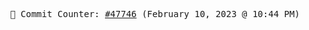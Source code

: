 <p align="center">
    <samp>
        📮 Commit Counter: <a href="https://github.com/Javascript-void0/Javascript-void0/commits/main">#47746</a> (February 10, 2023 @ 10:44 PM)
    </samp>
</p>